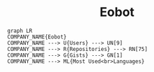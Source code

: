 <h1 align="center">Eobot</h1>

```mermaid
graph LR
COMPANY_NAME{Eobot}
COMPANY_NAME ---> U{Users} ---> UN[9]
COMPANY_NAME ---> R{Repositories} ---> RN[75]
COMPANY_NAME ---> G{Gists} ---> GN[1]
COMPANY_NAME ---> ML{Most Used<br>Languages}
```

